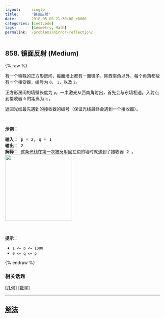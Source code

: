 ```yaml
---
layout:     single
title:      "镜面反射"
date:       2018-05-08 21:30:00 +0800
categories: [Leetcode]
tags:       [Geometry, Math]
permalink:  /problems/mirror-reflection/
---
```


## 858. 镜面反射 (Medium)

{% raw %}

<p>有一个特殊的正方形房间，每面墙上都有一面镜子。除西南角以外，每个角落都放有一个接受器，编号为 <code>0</code>， <code>1</code>，以及 <code>2</code>。</p>

<p>正方形房间的墙壁长度为 <code>p</code>，一束激光从西南角射出，首先会与东墙相遇，入射点到接收器 <code>0</code> 的距离为 <code>q</code> 。</p>

<p>返回光线最先遇到的接收器的编号（保证光线最终会遇到一个接收器）。</p>

<p> </p>

<p><strong>示例：</strong></p>

<pre>
<strong>输入： </strong>p = 2, q = 1
<strong>输出： </strong>2
<strong>解释： </strong>这条光线在第一次被反射回左边的墙时就遇到了接收器 2 。
<img alt="" src="https://aliyun-lc-upload.oss-cn-hangzhou.aliyuncs.com/aliyun-lc-upload/uploads/2018/06/22/reflection.png" style="height: 217px; width: 218px;" /></pre>

<p> </p>

<p><strong>提示：</strong></p>

<ul>
	<li><code>1 <= p <= 1000</code></li>
	<li><code>0 <= q <= p</code></li>
</ul>

{% endraw %}

### 相关话题
  [[几何](https://github.com/openset/leetcode/tree/master/tag/geometry/README.md)]
  [[数学](https://github.com/openset/leetcode/tree/master/tag/math/README.md)]

---

## [解法](https://github.com/openset/leetcode/tree/master/problems/mirror-reflection)
